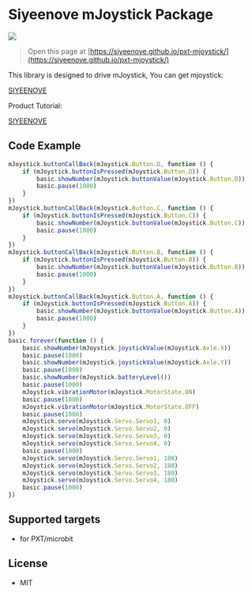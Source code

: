 # Siyeenove mJoystick Package

![](/image.jpg/)

> Open this page at [https://siyeenove.github.io/pxt-mjoystick/](https://siyeenove.github.io/pxt-mjoystick/)    

This library is designed to drive mJoystick, You can get mjoystick:   
   
[SIYEENOVE](https://siyeenove.com/buy/)   

Product Tutorial: 

[SIYEENOVE](https://siyeenove.com/tutorial/)    

## Code Example   

```JavaScript
mJoystick.buttonCallBack(mJoystick.Button.D, function () {
    if (mJoystick.buttonIsPressed(mJoystick.Button.D)) {
        basic.showNumber(mJoystick.buttonValue(mJoystick.Button.D))
        basic.pause(1000)
    }
})
mJoystick.buttonCallBack(mJoystick.Button.C, function () {
    if (mJoystick.buttonIsPressed(mJoystick.Button.C)) {
        basic.showNumber(mJoystick.buttonValue(mJoystick.Button.C))
        basic.pause(1000)
    }
})
mJoystick.buttonCallBack(mJoystick.Button.B, function () {
    if (mJoystick.buttonIsPressed(mJoystick.Button.B)) {
        basic.showNumber(mJoystick.buttonValue(mJoystick.Button.B))
        basic.pause(1000)
    }
})
mJoystick.buttonCallBack(mJoystick.Button.A, function () {
    if (mJoystick.buttonIsPressed(mJoystick.Button.A)) {
        basic.showNumber(mJoystick.buttonValue(mJoystick.Button.A))
        basic.pause(1000)
    }
})
basic.forever(function () {
    basic.showNumber(mJoystick.joystickValue(mJoystick.Axle.X))
    basic.pause(1000)
    basic.showNumber(mJoystick.joystickValue(mJoystick.Axle.Y))
    basic.pause(1000)
    basic.showNumber(mJoystick.batteryLevel())
    basic.pause(1000)
    mJoystick.vibrationMotor(mJoystick.MotorState.ON)
    basic.pause(1000)
    mJoystick.vibrationMotor(mJoystick.MotorState.OFF)
    basic.pause(1000)
    mJoystick.servo(mJoystick.Servo.Servo1, 0)
    mJoystick.servo(mJoystick.Servo.Servo2, 0)
    mJoystick.servo(mJoystick.Servo.Servo3, 0)
    mJoystick.servo(mJoystick.Servo.Servo4, 0)
    basic.pause(1000)
    mJoystick.servo(mJoystick.Servo.Servo1, 180)
    mJoystick.servo(mJoystick.Servo.Servo2, 180)
    mJoystick.servo(mJoystick.Servo.Servo3, 180)
    mJoystick.servo(mJoystick.Servo.Servo4, 180)
    basic.pause(1000)
})
```

## Supported targets   

* for PXT/microbit   

## License

* MIT   